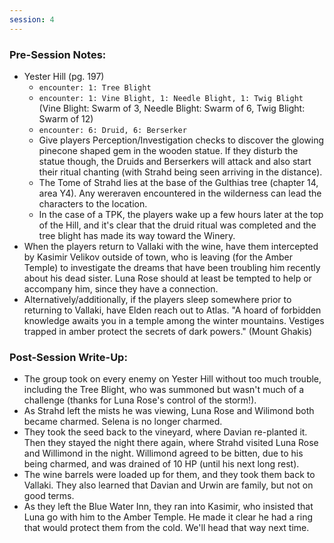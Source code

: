 ```yaml
---
session: 4
---
```


### Pre-Session Notes:

* Yester Hill (pg. 197)
	* `encounter: 1: Tree Blight`
	* `encounter: 1: Vine Blight, 1: Needle Blight, 1: Twig Blight` (Vine Blight: Swarm of 3, Needle Blight: Swarm of 6, Twig Blight: Swarm of 12)
	* `encounter: 6: Druid, 6: Berserker`
	* Give players Perception/Investigation checks to discover the glowing pinecone shaped gem in the wooden statue. If they disturb the statue though, the Druids and Berserkers will attack and also start their ritual chanting (with Strahd being seen arriving in the distance).
	* The Tome of Strahd lies at the base of the Gulthias tree (chapter 14, area Y4). Any wereraven encountered in the wilderness can lead the characters to the location.
	* In the case of a TPK, the players wake up a few hours later at the top of the Hill, and it's clear that the druid ritual was completed and the tree blight has made its way toward the Winery.
* When the players return to Vallaki with the wine, have them intercepted by Kasimir Velikov outside of town, who is leaving (for the Amber Temple) to investigate the dreams that have been troubling him recently about his dead sister. Luna Rose should at least be tempted to help or accompany him, since they have a connection.
* Alternatively/additionally, if the players sleep somewhere prior to returning to Vallaki, have Elden reach out to Atlas. "A hoard of forbidden knowledge awaits you in a temple among the winter mountains. Vestiges trapped in amber protect the secrets of dark powers." (Mount Ghakis)

### Post-Session Write-Up:

* The group took on every enemy on Yester Hill without too much trouble, including the Tree Blight, who was summoned but wasn't much of a challenge (thanks for Luna Rose's control of the storm!).
* As Strahd left the mists he was viewing, Luna Rose and Wilimond both became charmed. Selena is no longer charmed.
* They took the seed back to the vineyard, where Davian re-planted it. Then they stayed the night there again, where Strahd visited Luna Rose and Willimond in the night. Willimond agreed to be bitten, due to his being charmed, and was drained of 10 HP (until his next long rest).
* The wine barrels were loaded up for them, and they took them back to Vallaki. They also learned that Davian and Urwin are family, but not on good terms.
* As they left the Blue Water Inn, they ran into Kasimir, who insisted that Luna go with him to the Amber Temple. He made it clear he had a ring that would protect them from the cold. We'll head that way next time.
